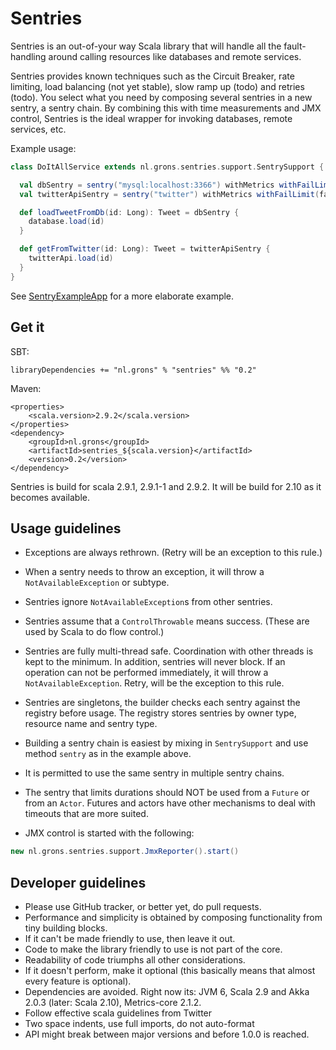 # Sentries

Sentries is an out-of-your way Scala library that will handle all the fault-handling
around calling resources like databases and remote services.

Sentries provides known techniques such as the Circuit Breaker, rate limiting,
load balancing (not yet stable), slow ramp up (todo) and retries (todo). You select
what you need by composing several sentries in a new sentry, a sentry chain. By combining
this with time measurements and JMX control, Sentries is the ideal wrapper
for invoking databases, remote services, etc.

Example usage:
```scala
class DoItAllService extends nl.grons.sentries.support.SentrySupport {

  val dbSentry = sentry("mysql:localhost:3366") withMetrics withFailLimit(failLimit = 5, retryDelayMillis = 500)
  val twitterApiSentry = sentry("twitter") withMetrics withFailLimit(failLimit = 5, retryDelayMillis = 500) withConcurrencyLimit(3)

  def loadTweetFromDb(id: Long): Tweet = dbSentry {
    database.load(id)
  }

  def getFromTwitter(id: Long): Tweet = twitterApiSentry {
    twitterApi.load(id)
  }
}
```

See [SentryExampleApp](/erikvanoosten/sentries/blob/master/src/main/scala/nl/grons/sentries/examples/SentryExampleApp.scala) for a more elaborate example.

## Get it

SBT:
```
libraryDependencies += "nl.grons" % "sentries" %% "0.2"
```

Maven:
```
<properties>
    <scala.version>2.9.2</scala.version>
</properties>
<dependency>
    <groupId>nl.grons</groupId>
    <artifactId>sentries_${scala.version}</artifactId>
    <version>0.2</version>
</dependency>
```

Sentries is build for scala 2.9.1, 2.9.1-1 and 2.9.2. It will be build for 2.10 as it becomes available.

## Usage guidelines

* Exceptions are always rethrown. (Retry will be an exception to this rule.)
* When a sentry needs to throw an exception, it will throw a `NotAvailableException` or subtype.
* Sentries ignore `NotAvailableException`s from other sentries.
* Sentries assume that a `ControlThrowable` means success. (These are used by Scala to do flow control.)
* Sentries are fully multi-thread safe. Coordination with other threads is kept to the minimum. In addition,
  sentries will never block. If an operation can not be performed immediately, it will throw a `NotAvailableException`.
  Retry, will be the exception to this rule.
* Sentries are singletons, the builder checks each sentry against the registry before usage. The registry stores
  sentries by owner type, resource name and sentry type.
* Building a sentry chain is easiest by mixing in `SentrySupport` and use method `sentry` as in the example above.
* It is permitted to use the same sentry in multiple sentry chains.
* The sentry that limits durations should NOT be used from a `Future` or from an `Actor`. Futures and actors have
  other mechanisms to deal with timeouts that are more suited.

* JMX control is started with the following:
```scala
new nl.grons.sentries.support.JmxReporter().start()
```

## Developer guidelines

* Please use GitHub tracker, or better yet, do pull requests.
* Performance and simplicity is obtained by composing functionality from tiny building blocks.
* If it can't be made friendly to use, then leave it out.
* Code to make the library friendly to use is not part of the core.
* Readability of code triumphs all other considerations.
* If it doesn't perform, make it optional (this basically means that almost every feature is optional).
* Dependencies are avoided. Right now its: JVM 6, Scala 2.9 and Akka 2.0.3 (later: Scala 2.10), Metrics-core 2.1.2.
* Follow effective scala guidelines from Twitter
* Two space indents, use full imports, do not auto-format
* API might break between major versions and before 1.0.0 is reached.
